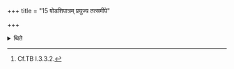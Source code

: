 +++
title = "15 षोडशिपात्रम् प्रयुज्य तत्समीपे"

+++

<details><summary>थिते</summary>

15. Having kept ready the vessel for the Ṣoḍaśin-scoop, near it he places the seventeen vessels for the Soma-scoops for Prajāpati.[^1]   

[^1]: Cf.TB I.3.3.2.  
</details>
